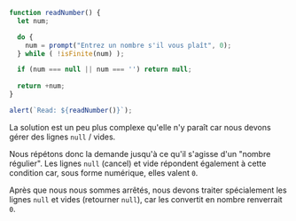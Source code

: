 
```js run demo
function readNumber() {
  let num;

  do {
    num = prompt("Entrez un nombre s'il vous plaît", 0);
  } while ( !isFinite(num) );

  if (num === null || num === '') return null;
  
  return +num;
}

alert(`Read: ${readNumber()}`);
```

La solution est un peu plus complexe qu'elle n'y paraît car nous devons gérer des lignes `null` / vides.

Nous répétons donc la demande jusqu'à ce qu'il s'agisse d'un "nombre régulier". Les lignes `null` (cancel) et vide répondent également à cette condition car, sous forme numérique, elles valent `0`.

Après que nous nous sommes arrêtés, nous devons traiter spécialement les lignes `null` et vides (retourner `null`), car les convertit en nombre renverrait `0`.

